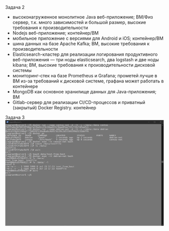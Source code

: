Задача 2
* высоконагруженное монолитное Java веб-приложение; ВМ/Физ сервер, т.к. много зависимостей и большой размер, высокие требования к производительности 
* Nodejs веб-приложение; контейнер/ВМ 
* мобильное приложение c версиями для Android и iOS; контейнер/ВМ
* шина данных на базе Apache Kafka; ВМ, высокие требования к производительности
* Elasticsearch-кластер для реализации логирования продуктивного веб-приложения — три ноды elasticsearch, два logstash и две ноды kibana; ВМ, высокие требования к производительности дисковой системы
* мониторинг-стек на базе Prometheus и Grafana; прометей лучше в ВМ из-за требований к дисковой системе, графана может работать в контейнере
* MongoDB как основное хранилище данных для Java-приложения; ВМ
* Gitlab-сервер для реализации CI/CD-процессов и приватный (закрытый) Docker Registry. контейнер

Задача 3
![docker_3.jpg](img%2Fdocker_3.jpg)